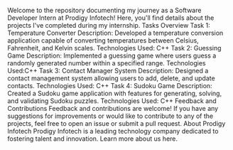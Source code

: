 Welcome to the repository documenting my journey as a Software Developer Intern at Prodigy Infotech! Here, you'll find details about the projects I've completed during my internship.
Tasks Overview
Task 1: Temperature Converter Description: Developed a temperature conversion application capable of converting temperatures between Celsius, Fahrenheit, and Kelvin scales. Technologies Used: C++
Task 2: Guessing Game Description: Implemented a guessing game where users guess a randomly generated number within a specified range. Technologies Used:C++
Task 3: Contact Manager System Description: Designed a contact management system allowing users to add, delete, and update contacts. Technologies Used: C++
Task 4: Sudoku Game Description: Created a Sudoku game application with features for generating, solving, and validating Sudoku puzzles. Technologies Used: C++
Feedback and Contributions Feedback and contributions are welcome! If you have any suggestions for improvements or would like to contribute to any of the projects, feel free to open an issue or submit a pull request.
About Prodigy Infotech Prodigy Infotech is a leading technology company dedicated to fostering talent and innovation. Learn more about us here.
